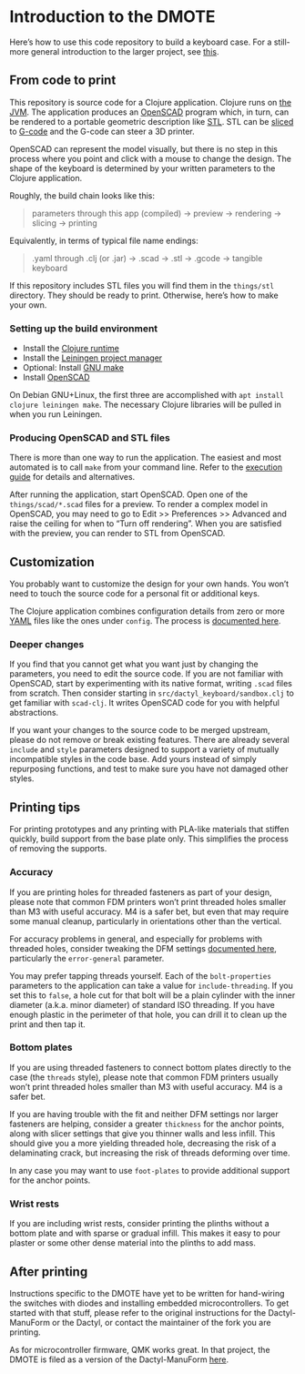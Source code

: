 # Introduction to the DMOTE

Here’s how to use this code repository to build a keyboard case.
For a still-more general introduction to the larger project, see
[this](https://viktor.eikman.se/article/the-dmote/).

## From code to print

This repository is source code for a Clojure application. Clojure runs on
[the JVM](https://en.wikipedia.org/wiki/Java_(software_platform)). The
application produces an [OpenSCAD](http://www.openscad.org/) program which,
in turn, can be rendered to a portable geometric description like
[STL](https://en.wikipedia.org/wiki/STL_(file_format)). STL can be
[sliced](https://en.wikipedia.org/wiki/Slicer_(3D_printing)) to
[G-code](https://en.wikipedia.org/wiki/G-code) and the G-code can
steer a 3D printer.

OpenSCAD can represent the model visually, but there is no step in this process
where you point and click with a mouse to change the design. The shape of the
keyboard is determined by your written parameters to the Clojure application.

Roughly, the build chain looks like this:

> parameters through this app (compiled) → preview → rendering → slicing → printing

Equivalently, in terms of typical file name endings:

> .yaml through .clj (or .jar) → .scad → .stl → .gcode → tangible keyboard

If this repository includes STL files you will find them in the `things/stl`
directory. They should be ready to print. Otherwise, here’s how to make your
own.

### Setting up the build environment

* Install the [Clojure runtime](https://clojure.org)
* Install the [Leiningen project manager](http://leiningen.org/)
* Optional: Install [GNU make](https://www.gnu.org/software/make/)
* Install [OpenSCAD](http://www.openscad.org/)

On Debian GNU+Linux, the first three are accomplished with `apt install clojure
leiningen make`. The necessary Clojure libraries will be pulled in when you run
Leiningen.

### Producing OpenSCAD and STL files

There is more than one way to run the application. The easiest and most
automated is to call `make` from your command line. Refer to the [execution
guide](execution.md) for details and alternatives.

After running the application, start OpenSCAD. Open one of the
`things/scad/*.scad` files for a preview. To render a complex model in
OpenSCAD, you may need to go to Edit >> Preferences >> Advanced and raise the
ceiling for when to “Turn off rendering”. When you are satisfied with the
preview, you can render to STL from OpenSCAD.

## Customization

You probably want to customize the design for your own hands. You won’t need
to touch the source code for a personal fit or additional keys.

The Clojure application combines configuration details from zero or more
[YAML](https://en.wikipedia.org/wiki/YAML) files like the ones under `config`.
The process is [documented here](configuration.md).

### Deeper changes

If you find that you cannot get what you want just by changing the parameters,
you need to edit the source code. If you are not familiar with OpenSCAD, start
by experimenting with its native format, writing `.scad` files from scratch.
Then consider starting in `src/dactyl_keyboard/sandbox.clj` to get familiar
with `scad-clj`. It writes OpenSCAD code for you with helpful abstractions.

If you want your changes to the source code to be merged upstream, please do
not remove or break existing features. There are already several `include` and
`style` parameters designed to support a variety of mutually incompatible
styles in the code base. Add yours instead of simply repurposing functions,
and test to make sure you have not damaged other styles.

## Printing tips

For printing prototypes and any printing with PLA-like materials that stiffen
quickly, build support from the base plate only. This simplifies the process
of removing the supports.

### Accuracy

If you are printing holes for threaded fasteners as part of your design, please
note that common FDM printers won’t print threaded holes smaller than M3 with
useful accuracy. M4 is a safer bet, but even that may require some manual
cleanup, particularly in orientations other than the vertical.

For accuracy problems in general, and especially for problems with threaded
holes, consider tweaking the DFM settings [documented here](options-main.md),
particularly the `error-general` parameter.

You may prefer tapping threads yourself. Each of the `bolt-properties`
parameters to the application can take a value for `include-threading`. If you
set this to `false`, a hole cut for that bolt will be a plain cylinder with the
inner diameter (a.k.a. minor diameter) of standard ISO threading. If you have
enough plastic in the perimeter of that hole, you can drill it to clean up the
print and then tap it.

### Bottom plates

If you are using threaded fasteners to connect bottom plates directly to the
case (the `threads` style), please note that common FDM printers usually won’t
print threaded holes smaller than M3 with useful accuracy. M4 is a safer bet.

If you are having trouble with the fit and neither DFM settings nor larger
fasteners are helping, consider a greater `thickness` for the anchor points,
along with slicer settings that give you thinner walls and less infill. This
should give you a more yielding threaded hole, decreasing the risk of a
delaminating crack, but increasing the risk of threads deforming over time.

In any case you may want to use `foot-plates` to provide additional support for
the anchor points.

### Wrist rests

If you are including wrist rests, consider printing the plinths without a
bottom plate and with sparse or gradual infill. This makes it easy to pour
plaster or some other dense material into the plinths to add mass.

## After printing

Instructions specific to the DMOTE have yet to be written for hand-wiring the
switches with diodes and installing embedded microcontrollers. To get started
with that stuff, please refer to the original instructions for the
Dactyl-ManuForm or the Dactyl, or contact the maintainer of the fork you
are printing.

As for microcontroller firmware, QMK works great. In that project, the DMOTE
is filed as a version of the Dactyl-ManuForm
[here](https://github.com/qmk/qmk_firmware/tree/master/keyboards/handwired/dactyl_manuform/dmote).
